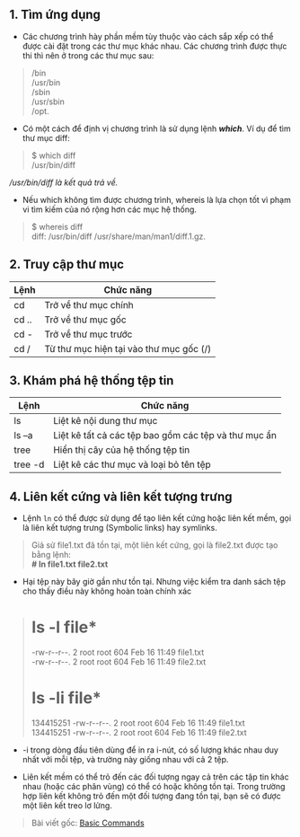 ## 1. Tìm ứng dụng
* Các chương trình hày phần mềm tùy thuộc vào cách sắp xếp có thể được cài đặt trong các thư mục khác nhau. Các chương trình được thực thi thì nên ở trong các thư mục sau:
>/bin  
/usr/bin  
/sbin  
/usr/sbin  
/opt.  
* Có một cách để định vị chương trình là sử dụng lệnh ***which***. Ví dụ để tìm thư mục diff:
>$ which diff  
/usr/bin/diff  

*/usr/bin/diff là kết quả trả về.*

- Nếu which không tìm được chương trình, whereis là lựa chọn tốt vì phạm vi tìm kiếm của nó rộng hơn các mục hệ thống.  

> $ whereis diff  
diff: /usr/bin/diff /usr/share/man/man1/diff.1.gz.  
  
## 2. Truy cập thư mục  

|Lệnh|Chức năng|  
|-------------|-------------|  
|cd|Trở về thư mục chính|  
|cd ..| Trở về thư mục gốc|  
|cd -|Trở về thư mục trước|  
|cd /|Từ thư mục hiện tại vào thư mục gốc (/)|  
  
## 3. Khám phá hệ thống tệp tin
  
|Lệnh|Chức năng|  
|-------|-----------|  
|ls 	  |Liệt kê nội dung thư mục|  
|ls –a  |Liệt kê tất cả các tệp bao gồm các tệp và thư mục ẩn|  
|tree   |Hiển thị cây của hệ thống tệp tin|  
|tree -d|Liệt kê các thư mục và loại bỏ tên tệp|  
  
## 4. Liên kết cứng và liên kết tượng trưng
  
- Lệnh `ln` có thể được sử dụng để tạo liên kết cứng hoặc liên kết mềm, gọi là liên kết tượng trưng (Symbolic links) hay symlinks.  

> Giả sử file1.txt đã tồn tại, một liên kết cứng, gọi là file2.txt được tạo bằng lệnh:  
> **# ln file1.txt file2.txt**

- Hại tệp này bây giờ gần như tồn tại. Nhưng việc kiểm tra danh sách tệp cho thấy điều này không hoàn toàn chính xác  

># ls -l file*  
>-rw-r--r--. 2 root root 604 Feb 16 11:49 file1.txt  
>-rw-r--r--. 2 root root 604 Feb 16 11:49 file2.txt  
># ls -li file*  
>134415251 -rw-r--r--. 2 root root 604 Feb 16 11:49 file1.txt  
>134415251 -rw-r--r--. 2 root root 604 Feb 16 11:49 file2.txt  

- -i trong dòng đầu tiên dùng để in ra i-nút, có số lượng khác nhau duy nhất với mỗi tệp, và trường này giống nhau với cả 2 tệp.

- Liên kết mềm có thể trỏ đến các đối tượng ngay cả trên các tập tin khác nhau (hoặc các phân vùng) có thể có hoặc không tồn tại. Trong trường hợp liên kết không trỏ đến một đối tượng đang tồn tại, bạn sẽ có được một liên kết treo lơ lửng.

> Bài viết gốc: [Basic Commands](https://github.com/lacoski/linux-notes/blob/master/content/basic_commands.md)
